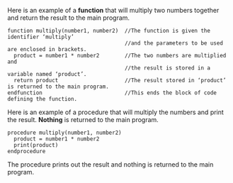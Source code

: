 Here is an example of a **function** that will multiply two numbers together and return the result to the main program.
```
function multiply(number1, number2)  //The function is given the identifier ‘multiply’ 
                                     //and the parameters to be used are enclosed in brackets. 
  product = number1 * number2        //The two numbers are multiplied and 
                                     //the result is stored in a variable named ‘product’.
  return product                     //The result stored in ‘product’ is returned to the main program.
endfunction                          //This ends the block of code defining the function.
```

Here is an example of a procedure that will multiply the numbers and print the result.
**Nothing** is returned to the main program.
```
procedure multiply(number1, number2)
  product = number1 * number2
  print(product)
endprocedure
```
The procedure prints out the result and nothing is returned to the main program.
